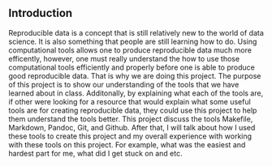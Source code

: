 
## Introduction

Reproducible data is a concept that is still relatively new to the world of data science. It is also something that people are still learning how to do. Using computational tools allows one to produce reproducible data much more efficently, however, one must really understand the how to use those computational tools efficiently and properly before one is able to produce good reproducible data. That is why we are doing this project. The purpose of this project is to show our understanding of the tools that we have learned about in class. Additonally, by explaining what each of the tools are, if other were looking for a resource that would explain what some useful tools are for creating reproducible data, they could use this project to help them understand the tools better. 
This project discuss the tools Makefile, Markdown, Pandoc, Git, and Github. After that, I will talk about how I used these tools to create this project and my overall experience with working with these tools on this project. For example, what was the easiest and hardest part for me, what did I get stuck on and etc. 

